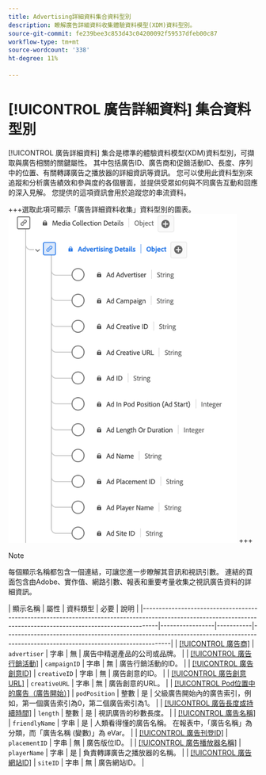 ```yaml
---
title: Advertising詳細資料集合資料型別
description: 瞭解廣告詳細資料收集體驗資料模型(XDM)資料型別。
source-git-commit: fe239bee3c853d43c04200092f59537dfeb00c87
workflow-type: tm+mt
source-wordcount: '338'
ht-degree: 11%

---
```


# [!UICONTROL 廣告詳細資料] 集合資料型別

[!UICONTROL 廣告詳細資料] 集合是標準的體驗資料模型(XDM)資料型別，可擷取與廣告相關的關鍵屬性。 其中包括廣告ID、廣告商和促銷活動ID、長度、序列中的位置、有關轉譯廣告之播放器的詳細資訊等資訊。 您可以使用此資料型別來追蹤和分析廣告績效和參與度的各個層面，並提供受眾如何與不同廣告互動和回應的深入見解。 您提供的這項資訊會用於追蹤您的串流資料。

+++選取此項可顯示「廣告詳細資料收集」資料型別的圖表。
![廣告詳細資料集合資料型別的圖表。](../images/data-types/advertising-details-collection.png)
+++

>[!NOTE]
>
>每個顯示名稱都包含一個連結，可讓您進一步瞭解其音訊和視訊引數。 連結的頁面包含由Adobe、實作值、網路引數、報表和重要考量收集之視訊廣告資料的詳細資訊。

| 顯示名稱 | 屬性 | 資料類型 | 必要 | 說明 |
|-----------------------------------------------------------------------------------------------------------------------------------------------------------------|-----------------|-----------|----------------------------------------------------------------------------------------------------------------------------------|
| [[!UICONTROL 廣告商]](https://experienceleague.adobe.com/docs/media-analytics/using/implementation/variables/ad-parameters.html#advertiser) | `advertiser` | 字串 | 無 | 廣告中精選產品的公司或品牌。 |
| [[!UICONTROL 廣告行銷活動]](https://experienceleague.adobe.com/docs/media-analytics/using/implementation/variables/ad-parameters.html#campaign-id) | `campaignID` | 字串 | 無 | 廣告行銷活動的ID。 |
| [[!UICONTROL 廣告創意ID]](https://experienceleague.adobe.com/docs/media-analytics/using/implementation/variables/ad-parameters.html#creative-id) | `creativeID` | 字串 | 無 | 廣告創意的ID。 |
| [[!UICONTROL 廣告創意URL]](https://experienceleague.adobe.com/docs/media-analytics/using/implementation/variables/ad-parameters.html#creative-url) | `creativeURL` | 字串 | 無 | 廣告創意的URL。 |
| [[!UICONTROL Pod位置中的廣告（廣告開始）]](https://experienceleague.adobe.com/docs/media-analytics/using/implementation/variables/ad-parameters.html#ad-start) | `podPosition` | 整數 | 是 | 父級廣告開始內的廣告索引，例如，第一個廣告索引為0，第二個廣告索引為1。 |
| [[!UICONTROL 廣告長度或持續時間]](https://experienceleague.adobe.com/docs/media-analytics/using/implementation/variables/ad-parameters.html#ad-length) | `length` | 整數 | 是 | 視訊廣告的秒數長度。 |
| [[!UICONTROL 廣告名稱]](https://experienceleague.adobe.com/docs/media-analytics/using/implementation/variables/ad-parameters.html#ad-name) | `friendlyName` | 字串 | 是 | 人類看得懂的廣告名稱。 在報表中，「廣告名稱」為分類，而「廣告名稱 (變數)」為 eVar。 |
| [[!UICONTROL 廣告刊登ID]](https://experienceleague.adobe.com/docs/media-analytics/using/implementation/variables/ad-parameters.html#placement-id) | `placementID` | 字串 | 無 | 廣告版位ID。 |
| [[!UICONTROL 廣告播放器名稱]](https://experienceleague.adobe.com/docs/media-analytics/using/implementation/variables/ad-parameters.html#ad-player-name) | `playerName` | 字串 | 是 | 負責轉譯廣告之播放器的名稱。 |
| [[!UICONTROL 廣告網站ID]](https://experienceleague.adobe.com/docs/media-analytics/using/implementation/variables/ad-parameters.html#site-id) | `siteID` | 字串 | 無 | 廣告網站ID。 |
